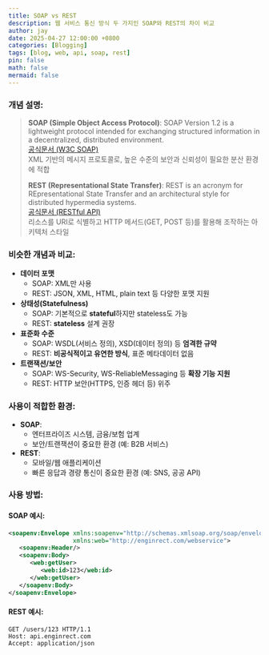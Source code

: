 ```yaml
---
title: SOAP vs REST
description: 웹 서비스 통신 방식 두 가지인 SOAP와 REST의 차이 비교
author: jay
date: 2025-04-27 12:00:00 +0800
categories: [Blogging]
tags: [blog, web, api, soap, rest]
pin: false
math: false
mermaid: false
---
```


### 개념 설명:
> **SOAP (Simple Object Access Protocol)**: SOAP Version 1.2 is a lightweight protocol intended for exchanging structured information in a decentralized, distributed environment.   
> [공식문서 (W3C SOAP)](https://www.w3.org/TR/soap/) \
> XML 기반의 메시지 프로토콜로, 높은 수준의 보안과 신뢰성이 필요한 분산 환경에 적합
> 
> **REST (Representational State Transfer)**: 
> REST is an acronym for REpresentational State Transfer and an architectural style for distributed hypermedia systems.  
> [공식문서 (RESTful API)](https://restfulapi.net/) \
> 리소스를 URI로 식별하고 HTTP 메서드(GET, POST 등)를 활용해 조작하는 아키텍처 스타일

### 비슷한 개념과 비교:
- **데이터 포맷**
  - SOAP: XML만 사용
  - REST: JSON, XML, HTML, plain text 등 다양한 포맷 지원
- **상태성(Statefulness)**
  - SOAP: 기본적으로 **stateful**하지만 stateless도 가능
  - REST: **stateless** 설계 권장
- **표준화 수준**
  - SOAP: WSDL(서비스 정의), XSD(데이터 정의) 등 **엄격한 규약**
  - REST: **비공식적이고 유연한 방식**, 표준 메타데이터 없음
- **트랜잭션/보안**
  - SOAP: WS-Security, WS-ReliableMessaging 등 **확장 기능 지원**
  - REST: HTTP 보안(HTTPS, 인증 헤더 등) 위주

### 사용이 적합한 환경:
- **SOAP**:
  - 엔터프라이즈 시스템, 금융/보험 업계
  - 보안/트랜잭션이 중요한 환경 (예: B2B 서비스)
- **REST**:
  - 모바일/웹 애플리케이션
  - 빠른 응답과 경량 통신이 중요한 환경 (예: SNS, 공공 API)

### 사용 방법:
#### SOAP 예시:
```xml
<soapenv:Envelope xmlns:soapenv="http://schemas.xmlsoap.org/soap/envelope/"
                  xmlns:web="http://enginrect.com/webservice">
   <soapenv:Header/>
   <soapenv:Body>
      <web:getUser>
         <web:id>123</web:id>
      </web:getUser>
   </soapenv:Body>
</soapenv:Envelope>
```

#### REST 예시:
```http
GET /users/123 HTTP/1.1
Host: api.enginrect.com
Accept: application/json
```
